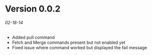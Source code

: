 # Version 0.0.2
###### 02-18-14
* Added pull command
* Fetch and Merge commands present but not enabled yet
* Fixed issue where command worked but displayed the fail message